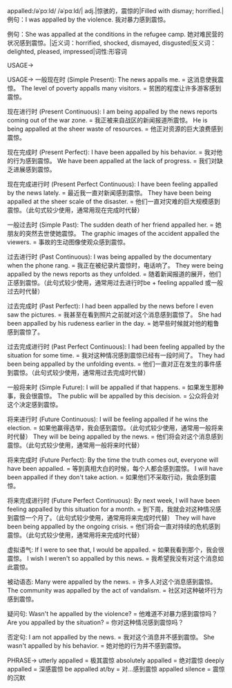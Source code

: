 appalled:/əˈpɔːld/ /əˈpɑːld/| adj.|惊骇的，震惊的|Filled with dismay; horrified.|例句：I was appalled by the violence. 我对暴力感到震惊。

例句：She was appalled at the conditions in the refugee camp. 她对难民营的状况感到震惊。|近义词：horrified, shocked, dismayed, disgusted|反义词：delighted, pleased, impressed|词性:形容词

USAGE->

USAGE->
一般现在时 (Simple Present):
The news appalls me. = 这消息使我震惊。
The level of poverty appalls many visitors. = 贫困的程度让许多游客感到震惊。


现在进行时 (Present Continuous):
I am being appalled by the news reports coming out of the war zone. = 我正被来自战区的新闻报道所震惊。
He is being appalled at the sheer waste of resources. = 他正对资源的巨大浪费感到震惊。


现在完成时 (Present Perfect):
I have been appalled by his behavior. = 我对他的行为感到震惊。
We have been appalled at the lack of progress. = 我们对缺乏进展感到震惊。


现在完成进行时 (Present Perfect Continuous):
I have been feeling appalled by the news lately. = 最近我一直对新闻感到震惊。
They have been being appalled at the sheer scale of the disaster. = 他们一直对灾难的巨大规模感到震惊。（此句式较少使用，通常用现在完成时代替）


一般过去时 (Simple Past):
The sudden death of her friend appalled her. = 她朋友的突然去世使她震惊。
The graphic images of the accident appalled the viewers. = 事故的生动图像使观众感到震惊。


过去进行时 (Past Continuous):
I was being appalled by the documentary when the phone rang. = 我正在被纪录片震惊时，电话响了。
They were being appalled by the news reports as they unfolded. = 随着新闻报道的展开，他们正感到震惊。（此句式较少使用，通常用过去进行时be + feeling appalled 或一般过去时代替）


过去完成时 (Past Perfect):
I had been appalled by the news before I even saw the pictures. = 我甚至在看到照片之前就对这个消息感到震惊了。
She had been appalled by his rudeness earlier in the day. = 她早些时候就对他的粗鲁感到震惊了。


过去完成进行时 (Past Perfect Continuous):
I had been feeling appalled by the situation for some time. = 我对这种情况感到震惊已经有一段时间了。
They had been being appalled by the unfolding events. =  他们一直对正在发生的事件感到震惊。（此句式较少使用，通常用过去完成时代替）


一般将来时 (Simple Future):
I will be appalled if that happens. = 如果发生那种事，我会很震惊。
The public will be appalled by this decision. = 公众将会对这个决定感到震惊。


将来进行时 (Future Continuous):
I will be feeling appalled if he wins the election. = 如果他赢得选举，我会感到震惊。（此句式较少使用，通常用一般将来时代替）
They will be being appalled by the news. = 他们将会对这个消息感到震惊。（此句式较少使用，通常用一般将来时代替）


将来完成时 (Future Perfect):
By the time the truth comes out, everyone will have been appalled. = 等到真相大白的时候，每个人都会感到震惊。
I will have been appalled if they don't take action. = 如果他们不采取行动，我会感到震惊。


将来完成进行时 (Future Perfect Continuous):
By next week, I will have been feeling appalled by this situation for a month. = 到下周，我就会对这种情况感到震惊一个月了。（此句式较少使用，通常用将来完成时代替）
They will have been being appalled by the ongoing crisis. = 他们将会一直对持续的危机感到震惊。（此句式较少使用，通常用将来完成时代替）


虚拟语气:
If I were to see that, I would be appalled. = 如果我看到那个，我会很震惊。
I wish I weren't so appalled by this news. = 我希望我没有对这个消息如此震惊。


被动语态:
Many were appalled by the news. = 许多人对这个消息感到震惊。
The community was appalled by the act of vandalism. = 社区对这种破坏行为感到震惊。

疑问句:
Wasn't he appalled by the violence? = 他难道不对暴力感到震惊吗？
Are you appalled by the situation? = 你对这种情况感到震惊吗？

否定句:
I am not appalled by the news. = 我对这个消息并不感到震惊。
She wasn't appalled by his behavior. = 她对他的行为并不感到震惊。


PHRASE->
utterly appalled = 极其震惊
absolutely appalled = 绝对震惊
deeply appalled = 深感震惊
be appalled at/by = 对...感到震惊
appalled silence = 震惊的沉默


